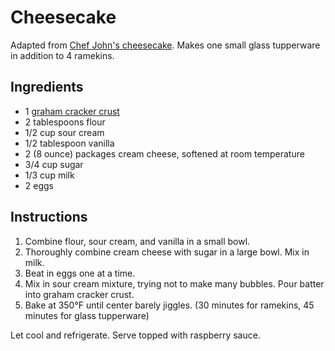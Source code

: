 # Cheesecake

Adapted from [Chef John's cheesecake](http://foodwishes.blogspot.com/2010/10/new-york-style-sunshine-cheesecake.html). Makes one small glass tupperware in addition to 4 ramekins.

## Ingredients

- 1 [graham cracker crust](graham-cracker-crust.md)
- 2 tablespoons flour
- 1/2 cup sour cream
- 1/2 tablespoon vanilla
- 2 (8 ounce) packages cream cheese, softened at room temperature
- 3/4 cup sugar
- 1/3 cup milk
- 2 eggs

## Instructions

1. Combine flour, sour cream, and vanilla in a small bowl.
2. Thoroughly combine cream cheese with sugar in a large bowl. Mix in milk.
3. Beat in eggs one at a time.
4. Mix in sour cream mixture, trying not to make many bubbles. Pour batter into graham cracker crust.
6. Bake at 350&deg;F until center barely jiggles. (30 minutes for ramekins, 45 minutes for glass tupperware)

Let cool and refrigerate. Serve topped with raspberry sauce.
